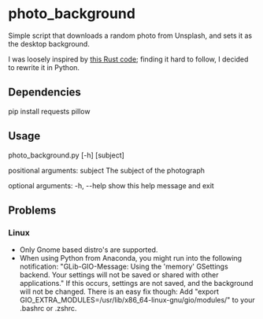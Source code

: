 # photo_background
Simple script that downloads a random photo from Unsplash, and sets it as the desktop background.

I was loosely inspired by [this Rust code](https://github.com/faebser/beautiful-wallpaper-every-day/blob/master/src/main.rs);
finding it hard to follow, I decided to rewrite it in Python.

## Dependencies
pip install requests pillow

## Usage
photo_background.py [-h] [subject]

positional arguments:
  subject     The subject of the photograph

optional arguments:
  -h, --help  show this help message and exit

## Problems
### Linux
* Only Gnome based distro's are supported.
* When using Python from Anaconda, you might run into the following notification:
"GLib-GIO-Message: Using the 'memory' GSettings backend.  Your settings will not be saved or shared with other applications."
If this occurs, settings are not saved, and the background will not be changed. There is an easy fix though:
Add "export GIO_EXTRA_MODULES=/usr/lib/x86_64-linux-gnu/gio/modules/" to your .bashrc or .zshrc.
